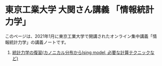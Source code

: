 # 東京工業大学 大関さん講義 「情報統計力学」

このページは、2021年1月に東京工業大学で開講されたオンライン集中講義「情報統計力学」の講義ノートです。

1. [統計力学の復習(カノニカル分布からIsing model, 必要な計算テクニックなど)](/statistical_mechanics.md)